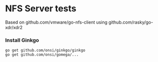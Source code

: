 # NFS Server tests

Based on github.com/vmware/go-nfs-client using github.com/rasky/go-xdr/xdr2 


### Install Ginkgo

	go get github.com/onsi/ginkgo/ginkgo
	go get github.com/onsi/gomega/...

